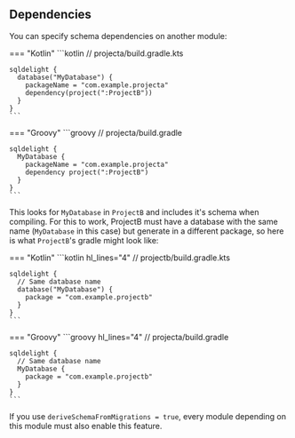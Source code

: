 ## Dependencies

You can specify schema dependencies on another module:

=== "Kotlin"
    ```kotlin
    // projecta/build.gradle.kts

    sqldelight {
      database("MyDatabase") {
        packageName = "com.example.projecta"
        dependency(project(":ProjectB"))
      }
    }
    ```
=== "Groovy"
    ```groovy
    // projecta/build.gradle

    sqldelight {
      MyDatabase {
        packageName = "com.example.projecta"
        dependency project(":ProjectB")
      }
    }
    ```

This looks for `MyDatabase` in `ProjectB` and includes it's schema when compiling. For this to work,
ProjectB must have a database with the same name (`MyDatabase` in this case) but generate in a
different package, so here is what `ProjectB`'s gradle might look like:

=== "Kotlin"
    ```kotlin hl_lines="4"
    // projectb/build.gradle.kts

    sqldelight {
      // Same database name
      database("MyDatabase") {
        package = "com.example.projectb"
      }
    }
    ```
=== "Groovy"
    ```groovy hl_lines="4"
    // projecta/build.gradle

    sqldelight {
      // Same database name
      MyDatabase {
        package = "com.example.projectb"
      }
    }
    ```
If you use `deriveSchemaFromMigrations = true`, every module depending on this module must also enable this feature.
